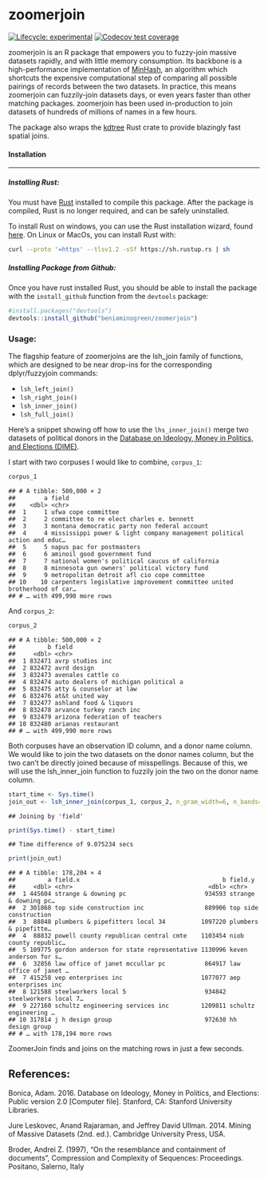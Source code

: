 
# zoomerjoin

<!-- badges: start -->

[![Lifecycle:
experimental](https://img.shields.io/badge/lifecycle-experimental-orange.svg)](https://lifecycle.r-lib.org/articles/stages.html#experimental)
[![Codecov test
coverage](https://codecov.io/gh/beniaminogreen/zoomerjoin/branch/main/graph/badge.svg)](https://app.codecov.io/gh/beniaminogreen/zoomerjoin?branch=main)
<!-- badges: end -->

zoomerjoin is an R package that empowers you to fuzzy-join massive
datasets rapidly, and with little memory consumption. Its backbone is a
high-performance implementation of
[MinHash](https://en.wikipedia.org/wiki/MinHash), an algorithm which
shortcuts the expensive computational step of comparing all possible
pairings of records between the two datasets. In practice, this means
zoomerjoin can fuzzily-join datasets days, or even years faster than
other matching packages. zoomerjoin has been used in-production to join
datasets of hundreds of millions of names in a few hours.

The package also wraps the
[kdtree](https://docs.rs/kdtree/latest/kdtree/) Rust crate to provide
blazingly fast spatial joins.

#### Installation

------------------------------------------------------------------------

##### Installing Rust:

You must have [Rust](https://www.rust-lang.org/tools/install) installed
to compile this package. After the package is compiled, Rust is no
longer required, and can be safely uninstalled.

To install Rust on windows, you can use the Rust installation wizard,
found
[here](https://forge.rust-lang.org/infra/other-installation-methods.html).
On Linux or MacOs, you can install Rust with:

``` sh
curl --proto '=https' --tlsv1.2 -sSf https://sh.rustup.rs | sh
```

##### Installing Package from Github:

Once you have rust installed Rust, you should be able to install the
package with the `install_github` function from the `devtools` package:

``` r
#install.packages("devtools")
devtools::install_github("beniaminogreen/zoomerjoin")
```

### Usage:

The flagship feature of zoomerjoins are the lsh_join family of
functions, which are designed to be near drop-ins for the corresponding
dplyr/fuzzyjoin commands:

- `lsh_left_join()`
- `lsh_right_join()`
- `lsh_inner_join()`
- `lsh_full_join()`

Here’s a snippet showing off how to use the `lhs_inner_join()` merge two
datasets of political donors in the [Database on Ideology, Money in
Politics, and Elections (DIME)](https://data.stanford.edu/dime).

I start with two corpuses I would like to combine, `corpus_1`:

``` r
corpus_1
```

    ## # A tibble: 500,000 × 2
    ##        a field                                                                  
    ##    <dbl> <chr>                                                                  
    ##  1     1 ufwa cope committee                                                    
    ##  2     2 committee to re elect charles e. bennett                               
    ##  3     3 montana democratic party non federal account                           
    ##  4     4 mississippi power & light company management political action and educ…
    ##  5     5 napus pac for postmasters                                              
    ##  6     6 aminoil good government fund                                           
    ##  7     7 national women's political caucus of california                        
    ##  8     8 minnesota gun owners' political victory fund                           
    ##  9     9 metropolitan detroit afl cio cope committee                            
    ## 10    10 carpenters legislative improvement committee united brotherhood of car…
    ## # … with 499,990 more rows

And `corpus_2`:

``` r
corpus_2
```

    ## # A tibble: 500,000 × 2
    ##         b field                               
    ##     <dbl> <chr>                               
    ##  1 832471 avrp studios inc                    
    ##  2 832472 avrd design                         
    ##  3 832473 avenales cattle co                  
    ##  4 832474 auto dealers of michigan political a
    ##  5 832475 atty & counselor at law             
    ##  6 832476 at&t united way                     
    ##  7 832477 ashland food & liquors              
    ##  8 832478 arvance turkey ranch inc            
    ##  9 832479 arizona federation of teachers      
    ## 10 832480 arianas restaurant                  
    ## # … with 499,990 more rows

Both corpuses have an observation ID column, and a donor name column. We
would like to join the two datasets on the donor names column, but the
two can’t be directly joined because of misspellings. Because of this,
we will use the lsh_inner_join function to fuzzily join the two on the
donor name column.

``` r
start_time <- Sys.time()
join_out <- lsh_inner_join(corpus_1, corpus_2, n_gram_width=6, n_bands=20, band_width=6)
```

    ## Joining by 'field'

``` r
print(Sys.time() - start_time)
```

    ## Time difference of 9.075234 secs

``` r
print(join_out)
```

    ## # A tibble: 178,204 × 4
    ##         a field.x                                        b field.y              
    ##     <dbl> <chr>                                      <dbl> <chr>                
    ##  1 445604 strange & downing pc                      934593 strange & downing pc…
    ##  2 301868 top side construction inc                 889906 top side construction
    ##  3  88848 plumbers & pipefitters local 34          1097220 plumbers & pipefitte…
    ##  4  88832 powell county republican central cmte    1103454 niob county republic…
    ##  5 109775 gordon anderson for state representative 1130996 keven anderson for s…
    ##  6  32856 law office of janet mccullar pc           864917 law office of janet …
    ##  7 415258 vep enterprises inc                      1077077 aep enterprises inc  
    ##  8 121588 steelworkers local 5                      934842 steelworkers local 7…
    ##  9 227160 schultz engineering services inc         1209811 schultz engineering …
    ## 10 317814 j h design group                          972630 hh design group      
    ## # … with 178,194 more rows

ZoomerJoin finds and joins on the matching rows in just a few seconds.

## References:

Bonica, Adam. 2016. Database on Ideology, Money in Politics, and
Elections: Public version 2.0 \[Computer file\]. Stanford, CA: Stanford
University Libraries.

Jure Leskovec, Anand Rajaraman, and Jeffrey David Ullman. 2014. Mining
of Massive Datasets (2nd. ed.). Cambridge University Press, USA.

Broder, Andrei Z. (1997), “On the resemblance and containment of
documents”, Compression and Complexity of Sequences: Proceedings.
Positano, Salerno, Italy
